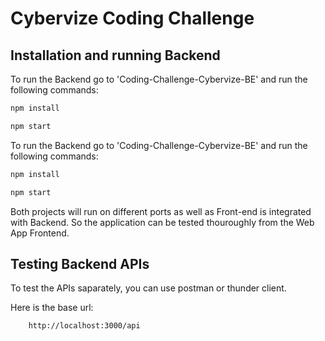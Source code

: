 # Cybervize Coding Challenge

## Installation and running Backend

To run the Backend go to 'Coding-Challenge-Cybervize-BE' and run the following commands: 

```bash
npm install
```
```bash
npm start
```

To run the Backend go to 'Coding-Challenge-Cybervize-BE' and run the following commands:

```bash
npm install
```
```bash
npm start
```

Both projects will run on different ports as well as Front-end is integrated with Backend. So the application can be tested thouroughly from the Web App Frontend.

## Testing Backend APIs
To test the APIs saparately, you can use postman or thunder client.

Here is the base url:

```bash
    http://localhost:3000/api
```